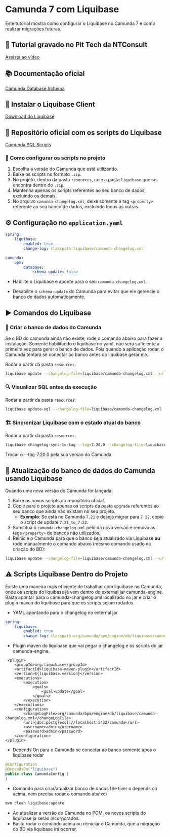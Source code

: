 # Camunda 7 com Liquibase

Este tutorial mostra como configurar o Liquibase no Camunda 7 e como realizar migrações futuras.

## 🎥 Tutorial gravado no Pit Tech da NTConsult

[Assista ao vídeo](https://ntconsultcorpusa.sharepoint.com/sites/intranet/_layouts/15/stream.aspx?id=%2Fsites%2Fintranet%2FVdeos%2FPitch%20Tech%20NT%20%2D%20Migrando%20o%20Banco%20de%20Dados%20do%20Camunda%20com%20Liquibase%2D20240710%5F130238%2DGravação%20de%20Reunião%2Emp4&referrer=StreamWebApp%2EWeb&referrerScenario=AddressBarCopied%2Eview%2E16a0afd5%2Dcc69%2D4d72%2Da689%2D5b3b31efc061)

## 📚 Documentação oficial
[Camunda Database Schema](https://docs.camunda.org/manual/latest/installation/database-schema/)

## 🔧 Instalar o Liquibase Client
[Download do Liquibase](https://www.liquibase.com/download)

## 📂 Repositório oficial com os scripts do Liquibase
[Camunda SQL Scripts](https://artifacts.camunda.com/ui/native/camunda-bpm/org/camunda/bpm/distro/camunda-sql-scripts/)

### 📌 Como configurar os scripts no projeto
1. Escolha a versão do Camunda que está utilizando.
2. Baixe os scripts no formato `.zip`.
3. No projeto, dentro da pasta `resources`, cole a pasta `liquibase` que se encontra dentro do `.zip`.
4. Mantenha apenas os scripts referentes ao seu banco de dados, excluindo os demais.
5. No arquivo `camunda-changelog.xml`, deixe somente a tag `<property>` referente ao seu banco de dados, excluindo todas as outras.

## ⚙️ Configuração no `application.yaml`

```yaml
spring:
    liquibase:
        enabled: true
        change-log: classpath:liquibase/camunda-changelog.xml

camunda:
    bpm:
        database:
            schema-update: false
```

- Habilite o Liquibase e aponte para o seu `camunda-changelog.xml`.

- Desabilite o `schema-update` do Camunda para evitar que ele gerencie o banco de dados automaticamente.

## ▶️ Comandos do Liquibase

### 🚀 Criar o banco de dados do Camunda 

Se o BD do camunda ainda não existe, rode o comando abaixo para fazer a instalação. 
Somente habilitando o liquibase no yaml, não será suficiente a primeira vez para gerar o banco de dados.
Pois quando a aplicação rodar, o Camunda tentará se conectar ao banco antes do liquibase gerar ele.

Rodar a partir da pasta `resources`:
```sh
liquibase update --changelog-file=liquibase/camunda-changelog.xml --url=jdbc:postgresql://localhost:5432/camunda --username=admin --password=admin
```

### 🔍 Visualizar SQL antes da execução

Rodar a partir da pasta `resources`:
```sh
liquibase update-sql --changelog-file=liquibase/camunda-changelog.xml --url=jdbc:postgresql://localhost:5432/camunda --username=admin --password=admin
```

### 🏗️ Sincronizar Liquibase com o estado atual do banco

Rodar a partir da pasta `resources`: 
```sh
liquibase changelog-sync-to-tag --tag=7.20.0 --changelog-file=liquibase/camunda-changelog.xml --url=jdbc:postgresql://localhost:5432/camunda --username=admin --password=admin
```
Trocar o --tag-7.20.0 pela sua versao do Camunda

## 🔄 Atualização do banco de dados do Camunda usando Liquibase

Quando uma nova versão do Camunda for lançada:

1. Baixe os novos scripts do repositório oficial.
2. Copie para o projeto apenas os scripts da pasta `upgrade` referentes ao seu banco que ainda não existam no seu projeto.
    - **Exemplo**: Se está no Camunda `7.21` e deseja migrar para `7.22`, copie o script de update `7.21_to_7.22`.
3. Substitua o `camunda-changelog.xml` pelo da nova versão e remova as tags `<property>` de bancos não utilizados.
4. Reinicie o Camunda para que o banco seja atualizado via Liquibase **ou** rode manualmente o comando abaixo (mesmo comando usado na criação do BD):

```sh
liquibase update --changelog-file=liquibase/camunda-changelog.xml --url=jdbc:postgresql://localhost:5432/camunda --username=admin --password=admin
```

## ⚠️ Scripts Liquibase Dentro do Projeto

Existe uma maneira mais eficiente de trabalhar com liquibase no Camunda, onde os scripts do liquibase
já vem dentro do external jar camunda-engine.
Basta apontar para o camunda-changelog.xml localizado no jar e criar o plugin maven do 
liquibase para que os scripts sejam rodados.

- YAML apontando para o changelog no external jar
```yaml
spring:
    liquibase:
        enabled: true
        change-log: classpath:org/camunda/bpm/engine/db/liquibase/camunda-changelog.xml

```

- Plugin maven do liquibase que vai pegar o changelog e os scripts do jar camunda-engine.
```pom
 <plugin>
    <groupId>org.liquibase</groupId>
    <artifactId>liquibase-maven-plugin</artifactId>
    <version>${liquibase.version}</version>
    <executions>
        <execution>
            <goals>
                <goal>update</goal>
            </goals>
        </execution>
    </executions>
    <configuration>
        <changeLogFile>org/camunda/bpm/engine/db/liquibase/camunda-changelog.xml</changeLogFile>
        <url>jdbc:postgresql://localhost:5432/camunda</url>
        <username>admin</username>
        <password>admin</password>
    </configuration>
</plugin>
```
- Depends On para o Camunda se conectar ao banco somente apos o liquibase rodar
```java
@Configuration
@DependsOn("liquibase")
public class CamundaConfig {
}
```

- Comando para criar/atualizar banco de dados (Se tiver o depends on acima, nem precisa rodar o comando abaixo)
```sh
mvn clean liquibase:update
```
- Ao atualizar a versão do Camunda no POM, os novos scripts do liquibase ja serão incorporados.
- Basta rodar o comando acima ou reiniciar o Camunda, que a migração do BD via liquibase irá ocorrer.